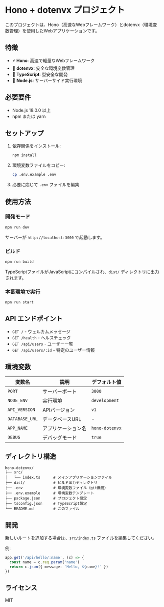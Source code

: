 # Hono + dotenvx プロジェクト

このプロジェクトは、Hono（高速なWebフレームワーク）とdotenvx（環境変数管理）を使用したWebアプリケーションです。

## 特徴

- ⚡ **Hono**: 高速で軽量なWebフレームワーク
- 🔐 **dotenvx**: 安全な環境変数管理
- 🔧 **TypeScript**: 型安全な開発
- 🚀 **Node.js**: サーバーサイド実行環境

## 必要要件

- Node.js 18.0.0 以上
- npm または yarn

## セットアップ

1. 依存関係をインストール:
   ```bash
   npm install
   ```

2. 環境変数ファイルをコピー:
   ```bash
   cp .env.example .env
   ```

3. 必要に応じて `.env` ファイルを編集

## 使用方法

### 開発モード

```bash
npm run dev
```

サーバーが `http://localhost:3000` で起動します。

### ビルド

```bash
npm run build
```

TypeScriptファイルがJavaScriptにコンパイルされ、`dist/` ディレクトリに出力されます。

### 本番環境で実行

```bash
npm run start
```

## API エンドポイント

- `GET /` - ウェルカムメッセージ
- `GET /health` - ヘルスチェック
- `GET /api/users` - ユーザー一覧
- `GET /api/users/:id` - 特定のユーザー情報

## 環境変数

| 変数名 | 説明 | デフォルト値 |
|--------|------|--------------|
| `PORT` | サーバーポート | `3000` |
| `NODE_ENV` | 実行環境 | `development` |
| `API_VERSION` | APIバージョン | `v1` |
| `DATABASE_URL` | データベースURL | - |
| `APP_NAME` | アプリケーション名 | `hono-dotenvx` |
| `DEBUG` | デバッグモード | `true` |

## ディレクトリ構造

```
hono-dotenvx/
├── src/
│   └── index.ts      # メインアプリケーションファイル
├── dist/             # ビルド出力ディレクトリ
├── .env              # 環境変数ファイル（git無視）
├── .env.example      # 環境変数テンプレート
├── package.json      # プロジェクト設定
├── tsconfig.json     # TypeScript設定
└── README.md         # このファイル
```

## 開発

新しいルートを追加する場合は、`src/index.ts` ファイルを編集してください。

例:
```typescript
app.get('/api/hello/:name', (c) => {
  const name = c.req.param('name')
  return c.json({ message: `Hello, ${name}!` })
})
```

## ライセンス

MIT
